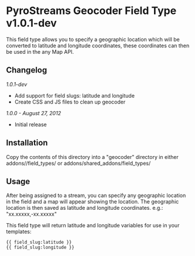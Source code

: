 # PyroStreams Geocoder Field Type v1.0.1-dev

This field type allows you to specify a geographic location which will be converted to latitude and longitude coordinates, these coordinates can then be used in the any Map API.

## Changelog

_1.0.1-dev_

* Add support for field slugs: latitude and longitude
* Create CSS and JS files to clean up geocoder

_1.0.0 - August 27, 2012_

* Initial release

## Installation

Copy the contents of this directory into a "geocoder" directory in either addons/<site-ref>/field\_types/ or addons/shared\_addons/field\_types/

## Usage

After being assigned to a stream, you can specify any geographic location in the field and a map will appear showing the location. The geographic location is then saved as latitude and longitude coordinates. e.g.: "xx.xxxxx,-xx.xxxxx"

This field type will return latitude and longitude variables for use in your templates:

	{{ field_slug:latitude }}
	{{ field_slug:longitude }}
